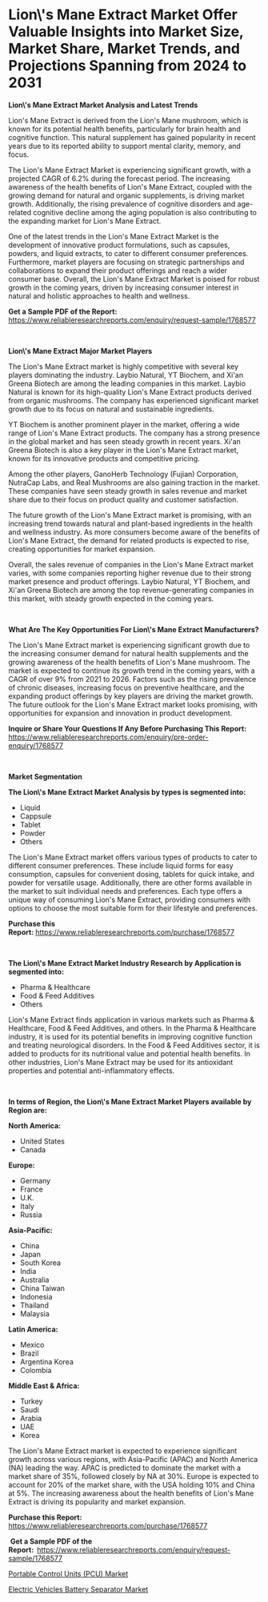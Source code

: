 <p><h1>Lion\'s Mane Extract Market Offer Valuable Insights into Market Size, Market Share, Market Trends, and Projections Spanning from 2024 to 2031</h1></p><p><strong>Lion\'s Mane Extract Market Analysis and Latest Trends</strong></p>
<p><p>Lion's Mane Extract is derived from the Lion's Mane mushroom, which is known for its potential health benefits, particularly for brain health and cognitive function. This natural supplement has gained popularity in recent years due to its reported ability to support mental clarity, memory, and focus.</p><p>The Lion's Mane Extract Market is experiencing significant growth, with a projected CAGR of 6.2% during the forecast period. The increasing awareness of the health benefits of Lion's Mane Extract, coupled with the growing demand for natural and organic supplements, is driving market growth. Additionally, the rising prevalence of cognitive disorders and age-related cognitive decline among the aging population is also contributing to the expanding market for Lion's Mane Extract.</p><p>One of the latest trends in the Lion's Mane Extract Market is the development of innovative product formulations, such as capsules, powders, and liquid extracts, to cater to different consumer preferences. Furthermore, market players are focusing on strategic partnerships and collaborations to expand their product offerings and reach a wider consumer base. Overall, the Lion's Mane Extract Market is poised for robust growth in the coming years, driven by increasing consumer interest in natural and holistic approaches to health and wellness.</p></p>
<p><strong>Get a Sample PDF of the Report:&nbsp;</strong> <a href="https://www.reliableresearchreports.com/enquiry/request-sample/1768577">https://www.reliableresearchreports.com/enquiry/request-sample/1768577</a></p>
<p>&nbsp;</p>
<p><strong>Lion\'s Mane Extract Major Market Players</strong></p>
<p><p>The Lion's Mane Extract market is highly competitive with several key players dominating the industry. Laybio Natural, YT Biochem, and Xi'an Greena Biotech are among the leading companies in this market. Laybio Natural is known for its high-quality Lion's Mane Extract products derived from organic mushrooms. The company has experienced significant market growth due to its focus on natural and sustainable ingredients.</p><p>YT Biochem is another prominent player in the market, offering a wide range of Lion's Mane Extract products. The company has a strong presence in the global market and has seen steady growth in recent years. Xi'an Greena Biotech is also a key player in the Lion's Mane Extract market, known for its innovative products and competitive pricing.</p><p>Among the other players, GanoHerb Technology (Fujian) Corporation, NutraCap Labs, and Real Mushrooms are also gaining traction in the market. These companies have seen steady growth in sales revenue and market share due to their focus on product quality and customer satisfaction.</p><p>The future growth of the Lion's Mane Extract market is promising, with an increasing trend towards natural and plant-based ingredients in the health and wellness industry. As more consumers become aware of the benefits of Lion's Mane Extract, the demand for related products is expected to rise, creating opportunities for market expansion.</p><p>Overall, the sales revenue of companies in the Lion's Mane Extract market varies, with some companies reporting higher revenue due to their strong market presence and product offerings. Laybio Natural, YT Biochem, and Xi'an Greena Biotech are among the top revenue-generating companies in this market, with steady growth expected in the coming years.</p></p>
<p>&nbsp;</p>
<p><strong>What Are The Key Opportunities For Lion\'s Mane Extract Manufacturers?</strong></p>
<p><p>The Lion's Mane Extract market is experiencing significant growth due to the increasing consumer demand for natural health supplements and the growing awareness of the health benefits of Lion's Mane mushroom. The market is expected to continue its growth trend in the coming years, with a CAGR of over 9% from 2021 to 2026. Factors such as the rising prevalence of chronic diseases, increasing focus on preventive healthcare, and the expanding product offerings by key players are driving the market growth. The future outlook for the Lion's Mane Extract market looks promising, with opportunities for expansion and innovation in product development.</p></p>
<p><strong>Inquire or Share Your Questions If Any Before Purchasing This Report:</strong> <a href="https://www.reliableresearchreports.com/enquiry/pre-order-enquiry/1768577">https://www.reliableresearchreports.com/enquiry/pre-order-enquiry/1768577</a></p>
<p>&nbsp;</p>
<p><strong>Market Segmentation</strong></p>
<p><strong>The Lion\'s Mane Extract Market Analysis by types is segmented into:</strong></p>
<p><ul><li>Liquid</li><li>Cappsule</li><li>Tablet</li><li>Powder</li><li>Others</li></ul></p>
<p><p>The Lion's Mane Extract market offers various types of products to cater to different consumer preferences. These include liquid forms for easy consumption, capsules for convenient dosing, tablets for quick intake, and powder for versatile usage. Additionally, there are other forms available in the market to suit individual needs and preferences. Each type offers a unique way of consuming Lion's Mane Extract, providing consumers with options to choose the most suitable form for their lifestyle and preferences.</p></p>
<p><strong>Purchase this Report:&nbsp;</strong><a href="https://www.reliableresearchreports.com/purchase/1768577">https://www.reliableresearchreports.com/purchase/1768577</a></p>
<p>&nbsp;</p>
<p><strong>The Lion\'s Mane Extract Market Industry Research by Application is segmented into:</strong></p>
<p><ul><li>Pharma & Healthcare</li><li>Food & Feed Additives</li><li>Others</li></ul></p>
<p><p>Lion's Mane Extract finds application in various markets such as Pharma & Healthcare, Food & Feed Additives, and others. In the Pharma & Healthcare industry, it is used for its potential benefits in improving cognitive function and treating neurological disorders. In the Food & Feed Additives sector, it is added to products for its nutritional value and potential health benefits. In other industries, Lion's Mane Extract may be used for its antioxidant properties and potential anti-inflammatory effects.</p></p>
<p>&nbsp;</p>
<p><strong>In terms of Region, the Lion\'s Mane Extract Market Players available by Region are:</strong></p>
<p>
    <p> <strong> North America: </strong>
        <ul>
            <li>United States</li>
            <li>Canada</li>
        </ul>
        </p> 
    <p> <strong> Europe: </strong>
        <ul>
            <li>Germany</li>
            <li>France</li>
            <li>U.K.</li>
            <li>Italy</li>
            <li>Russia</li>
        </ul>
        </p> 
    <p> <strong> Asia-Pacific: </strong>
        <ul>
            <li>China</li>
            <li>Japan</li>
            <li>South Korea</li>
            <li>India</li>
            <li>Australia</li>
            <li>China Taiwan</li>
            <li>Indonesia</li>
            <li>Thailand</li>
            <li>Malaysia</li>
        </ul>
        </p> 
    <p> <strong> Latin America: </strong>
        <ul>
            <li>Mexico</li>
            <li>Brazil</li>
            <li>Argentina Korea</li>
            <li>Colombia</li>
        </ul>
        </p> 
    <p> <strong> Middle East & Africa: </strong>
        <ul>
            <li>Turkey</li>
            <li>Saudi</li>
            <li>Arabia</li>
            <li>UAE</li>
            <li>Korea</li>
        </ul>
    </p>
    </p>
<p><p>The Lion's Mane Extract market is expected to experience significant growth across various regions, with Asia-Pacific (APAC) and North America (NA) leading the way. APAC is predicted to dominate the market with a market share of 35%, followed closely by NA at 30%. Europe is expected to account for 20% of the market share, with the USA holding 10% and China at 5%. The increasing awareness about the health benefits of Lion's Mane Extract is driving its popularity and market expansion.</p></p>
<p><strong>Purchase this Report: </strong><a href="https://www.reliableresearchreports.com/purchase/1768577">https://www.reliableresearchreports.com/purchase/1768577</a></p>
<p>&nbsp;<strong>Get a Sample PDF of the Report:&nbsp;&nbsp;</strong><a href="https://www.reliableresearchreports.com/enquiry/request-sample/1768577">https://www.reliableresearchreports.com/enquiry/request-sample/1768577</a></p>
<p><strong></strong></p>
<p><p><a href="https://five-trouble-98a.notion.site/Portable-Control-Units-PCU-Market-Size-Global-Industry-Overview-Market-Segmentation-and-Forecast-17f173f9fab64d69b68fc6331c3a8d6c">Portable Control Units (PCU) Market</a></p><p><a href="https://github.com/Sarissaschmalingtr6fz2739/Market-Research-Report-List-1/blob/main/electric-vehicles-battery-separator-market.md">Electric Vehicles Battery Separator Market</a></p></p>